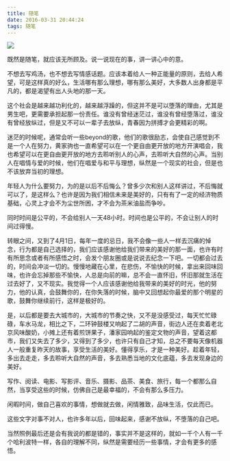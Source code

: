 ```yaml
---
title: 随笔
date: 2016-03-31 20:44:24
tags: 随笔
---
```


![](https://oj5mehwxz.qnssl.com/201604-suibi-01.png)

既然是随笔，就应该无所顾及。说一说现在的事，讲一讲心中的意。

不想去写鸡汤，也不想去写情感话题。应该本着给人一种正能量的原则，去给人希望，可是这样真的好么，生活哪有那么理想，哪有那么美好，大多数人出身都是平凡的，都是渴望有出人头地的那一天。

这个社会是越来越功利化的，越来越浮躁的，但这并不是可以堕落的理由，尤其是男生吧，更需要承担起那一份责任。谁没有曾经迷茫过，谁没有曾经堕落过，谁没有曾经放纵过，但是又不可以一辈子去放纵，青春因为拼搏才会更精彩的啊。

迷茫的时候呢，通常会听一些beyond的歌，他们的歌很励志，会使自己感觉到不是一个人在努力，黄家驹也一直希望可以在一个更自由更开放的地方开演唱会，我也希望可以在更自由更开放的地方去聆听别人的心声，去聆听大自然的心声。当别人在唱情与爱的时候，他们在唱爱与和平与理想，纵然是一个现实的社会，但是也不该放弃当初的理想。

年轻人为什么要努力，为的是以后不后悔么？曾多少次和别人这样讲过，不后悔就可以了，是这样么？也许是因为我们相信未来是美好的，只有有了一定的经济物质基础，心灵上才会不为尘世所困，才不会为茶米油盐而争吵。

同时时间是公平的，不会给别人一天48小时。时间也是公平的，不会让别人的时间过得慢。

转眼之间，又到了4月1日，每年一度的忌日，我不会像一些人一样去沉痛的悼念，行为都是自己选择的，我们应该感谢他给我们带来的美好的那一面，也许有时有所思念或者有所感悟之时，会发个朋友圈或是说说去纪念一下吧。一切都会过去的，时间会冲淡一切的。慢慢地藏在心里，在悲伤，不愉快的时候，拿出来回味回味，也许会忘掉那些不愉快，人总是向前的嘛，总不会一直怀旧，怀旧那就生活在过去好了，又不现实。我觉得一个人应该感谢他给我带来的美好的时光，他的努力，他的认真，会鼓舞你的，在你失落的时候，脑中又回想起你最爱的那个明星的歌，鼓舞你继续前行，这样是极好的。

是，以后都是要去大城市的，大城市的节奏之快，又不是没感受过，每天忙忙碌碌，车水马龙，相比之下，二环钟鼓楼又响起了二胡的声音，街边人还在卖着老北京风味酸奶，小摊上还有着煎饼果子，潘家园响起的鉴定文物的声音，望着这都市，我们又失去了多少，又得到了多少，也许只有自己才知，总之不要每天像机器人一般重复昨天的故事，享受生活的美好。懂得享乐，才是一种美好。趁着年轻，多出去走走，多去聆听大自然的声音，多去熟悉当地的文化底蕴，多去发现身边的美好。

写作、阅读、电影、写影评、音乐、摄影、品茶、美食、旅行，每一个都那么自然，当享受这些的时候，仿佛自己是最幸福的，不会有那么多压力。

闲暇时间，做自己喜欢的事情，想做就去做，闲情雅致，品味生活，仅此而已。

这些文字对事不对人，也许多年以后，回味起来，感谢不放纵，不堕落的自己吧。

当然照例最后还是会有我说的都是错的，事实并不是这样的，就如一千个人有一千个哈利波特一样，各自的理解不同，纵然是需要经历一些事情，才会有更多的感悟。